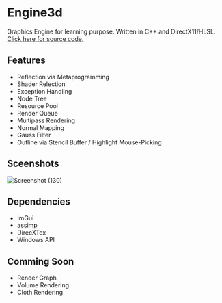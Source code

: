 # Engine3d
Graphics Engine for learning purpose. Written in C++ and DirectX11/HLSL. [Click here for source code.](https://github.com/PickOranges/Engine3d)

## Features
- Reflection via Metaprogramming
- Shader Relection
- Exception Handling
- Node Tree
- Resource Pool
- Render Queue
- Multipass Rendering
- Normal Mapping
- Gauss Filter
- Outline via Stencil Buffer / Highlight Mouse-Picking

## Sceenshots
![Screenshot (130)](https://user-images.githubusercontent.com/55946962/167479209-ab5b1ccb-15bc-4bc1-ae3d-b36d055f4892.png)

## Dependencies
- ImGui
- assimp
- DirecXTex
- Windows API

## Comming Soon
- Render Graph
- Volume Rendering
- Cloth Rendering
